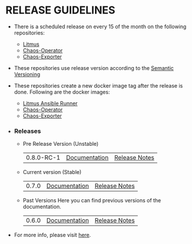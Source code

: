 # RELEASE GUIDELINES
- There is a scheduled release on every 15 of the month on the following repositories:
  - [Litmus](https://github.com/litmuschaos/litmus)
  - [Chaos-Operator](https://github.com/litmuschaos/chaos-operator)
  - [Chaos-Exporter](https://github.com/litmuschaos/chaos-exporter)

- These repositories use release version according to the [Semantic Versioning](https://semver.org/)
- These repositories create a new docker image tag after the release is done. Following are the docker images:
  - [Litmus Ansible Runner](https://cloud.docker.com/u/litmuschaos/repository/docker/litmuschaos/ansible-runner)
  - [Chaos-Operator](https://cloud.docker.com/u/litmuschaos/repository/docker/litmuschaos/chaos-operator)
  - [Chaos-Exporter](https://cloud.docker.com/u/litmuschaos/repository/docker/litmuschaos/chaos-exporter)
- ### Releases
  - Pre Release Version (Unstable)
     <table>
      <tr>
        <td>0.8.0-RC-1</td>
        <td><a href="https://docs.litmuschaos.io/docs/getstarted">Documentation</a></td>
        <td><a href="https://github.com/litmuschaos/litmus/releases/tag/0.8.0-RC1">Release Notes</a></td>
      </tr>
    </table>
  - Current version (Stable)
    <table>
      <tr>
        <td>0.7.0</td>
        <td><a href="https://docs.litmuschaos.io/docs/getstarted">Documentation</a></td>
        <td><a href="https://github.com/litmuschaos/litmus/releases/tag/0.7.0">Release Notes</a></td>
      </tr>
    </table>

  - Past Versions
    Here you can find previous versions of the documentation.
    <table>
      <tr>
        <td>0.6.0</td>
        <td><a href="https://docs.litmuschaos.io/docs/0.6.0/overview">Documentation</a></td>
        <td><a href="https://github.com/litmuschaos/litmus/releases/tag/0.6.0">Release Notes</a></td>
      </tr>
    </table>

- For more info, please visit [here](https://docs.litmuschaos.io/versions/).